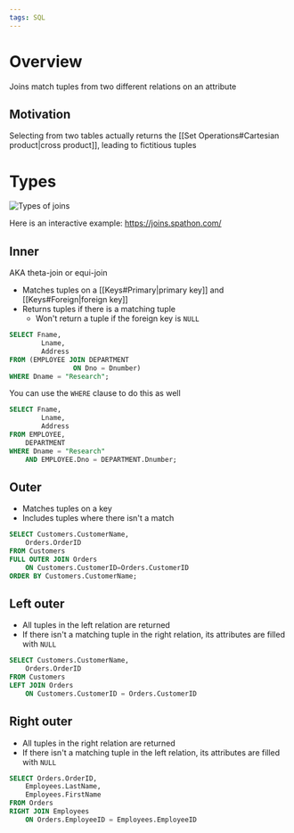 ```yaml
---
tags: SQL
---
```

# Overview
Joins match tuples from two different relations on an attribute

## Motivation
Selecting from two tables actually returns the [[Set Operations#Cartesian product|cross product]], leading to fictitious tuples

# Types

![Types of joins](https://miro.medium.com/v2/resize:fit:1400/0*rFMChX4SAmQ9RzF9.png)

Here is an interactive example: https://joins.spathon.com/

## Inner
AKA theta-join or equi-join

- Matches tuples on a [[Keys#Primary|primary key]] and [[Keys#Foreign|foreign key]]
- Returns tuples if there is a matching tuple
	- Won't return a tuple if the foreign key is `NULL`

```SQL
SELECT Fname,
		Lname, 
		Address
FROM (EMPLOYEE JOIN DEPARTMENT
				ON Dno = Dnumber)
WHERE Dname = "Research";
```

You can use the `WHERE` clause to do this as well

```sql
SELECT Fname,
		Lname, 
		Address
FROM EMPLOYEE,
	DEPARTMENT
WHERE Dname = "Research"
	AND EMPLOYEE.Dno = DEPARTMENT.Dnumber;
```

## Outer
- Matches tuples on a key 
- Includes tuples where there isn't a match

```sql
SELECT Customers.CustomerName,
	Orders.OrderID  
FROM Customers  
FULL OUTER JOIN Orders
	ON Customers.CustomerID=Orders.CustomerID  
ORDER BY Customers.CustomerName;
```

## Left outer
- All tuples in the left relation are returned
- If there isn't a matching tuple in the right relation, its attributes are filled with `NULL`

```sql
SELECT Customers.CustomerName,
	Orders.OrderID  
FROM Customers  
LEFT JOIN Orders
	ON Customers.CustomerID = Orders.CustomerID  
```

## Right outer
- All tuples in the right relation are returned
- If there isn't a matching tuple in the left relation, its attributes are filled with `NULL`

```sql
SELECT Orders.OrderID,
	Employees.LastName,
	Employees.FirstName  
FROM Orders  
RIGHT JOIN Employees
	ON Orders.EmployeeID = Employees.EmployeeID  
```
